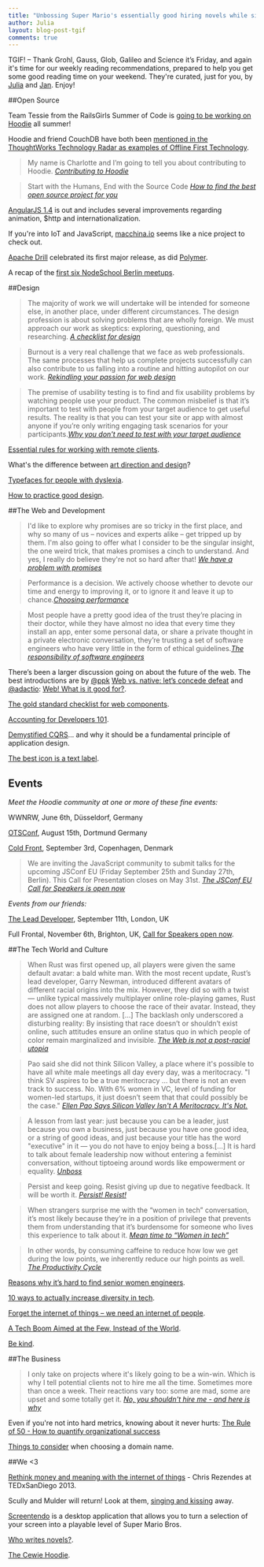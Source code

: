 ```yaml
---
title: "Unbossing Super Mario's essentially good hiring novels while singing: TGIF! (68)"
author: Julia
layout: blog-post-tgif
comments: true
---
```



TGIF! – Thank Grohl, Gauss, Glob, Galileo and Science it’s Friday, and again it's time for our weekly reading recommendations, prepared to help you get some good reading time on your weekend. They're curated, just for you, by [Julia](http://twitter.com/juschm) and [Jan](http://twitter.com/janl). Enjoy!

##Open Source

Team Tessie from the RailsGirls Summer of Code is [going to be working on Hoodie](https://twitter.com/TeamTessie/status/599901238302547968) all summer!

Hoodie and friend CouchDB have both been [mentioned in the ThoughtWorks Technology Radar as examples of Offline First Technology](http://www.thoughtworks.com/radar/techniques "Technology Radar ThoughtWorks").

> My name is Charlotte and I’m going to tell you about contributing to Hoodie. <cite>[Contributing to Hoodie](http://hood.ie/blog/contributing-to-hoodie.html)</cite>

> Start with the Humans, End with the Source Code <cite>[How to find the best open source project for you](http://www.linux.com/news/software/applications/832555-how-to-find-the-best-open-source-project-for-you)</cite>

[AngularJS 1.4](http://angularjs.blogspot.de/2015/05/angular-140-jaracimrman-existence.html) is out and includes several improvements regarding animation, $http and internationalization.

If you're into IoT and JavaScript, [macchina.io](https://github.com/macchina-io/macchina.io) seems like a nice project to check out.

[Apache Drill](http://drill.apache.org/blog/2015/05/19/the-apache-software-foundation-announces-apache-drill-1.0/) celebrated its first major release, as did [Polymer](https://www.polymer-project.org/1.0/).

A recap of the [first six NodeSchool Berlin meetups](https://github.com/nodeschool/write-ups/issues/2).

##Design

> The majority of work we will undertake will be intended for someone else, in another place, under different circumstances. The design profession is about solving problems that are wholly foreign. We must approach our work as skeptics: exploring, questioning, and researching. <cite>[A checklist for design](http://www.hailpixel.com/articles/checklist-for-design)</cite>

> Burnout is a very real challenge that we face as web professionals. The same processes that help us complete projects successfully can also contribute to us falling into a routine and hitting autopilot on our work. <cite>[Rekindling your passion for web design](http://www.smashingmagazine.com/2015/05/22/rekindling-your-passion-for-web-design/)</cite>

> The premise of usability testing is to find and fix usability problems by watching people use your product. The common misbelief is that it’s important to test with people from your target audience to get useful results. The reality is that you can test your site or app with almost anyone if you’re only writing engaging task scenarios for your participants.<cite>[Why you don't need to test with your target audience](https://userbrain.net/blog/you-dont-need-demographics)</cite>

[Essential rules for working with remote clients](http://www.webdesignerdepot.com/2015/05/2-essential-rules-for-working-with-remote-clients/).

What's the difference between [art direction and design](http://www.vanseodesign.com/web-design/art-direction-and-design/)?

[Typefaces for people with dyslexia](http://www.davidairey.com/typefaces-for-people-with-dyslexia/).

[How to practice good design](http://techcrunch.com/2015/05/27/how-to-practice-good-design/).

##The Web and Development

> I'd like to explore why promises are so tricky in the first place, and why so many of us – novices and experts alike – get tripped up by them. I'm also going to offer what I consider to be the singular insight, the one weird trick, that makes promises a cinch to understand. And yes, I really do believe they're not so hard after that! <cite>[We have a problem with promises](http://pouchdb.com/2015/05/18/we-have-a-problem-with-promises.html)</cite>

> Performance is a decision. We actively choose whether to devote our time and energy to improving it, or to ignore it and leave it up to chance.<cite>[Choosing performance](http://timkadlec.com/2015/05/choosing-performance/)</cite>

> Most people have a pretty good idea of the trust they’re placing in their doctor, while they have almost no idea that every time they install an app, enter some personal data, or share a private thought in a private electronic conversation, they’re trusting a set of software engineers who have very little in the form of ethical guidelines.<cite>[The responsibility of software engineers](http://benlog.com/2015/05/23/the-responsibility-we-have-as-software-engineers/)</cite>

There’s been a larger discussion going on about the future of the web. The best introductions are by [@ppk](https://twitter.com/ppk) [Web vs. native: let’s concede defeat](http://www.quirksmode.org/blog/archives/2015/05/web_vs_native_l.html "Web vs. native: let&#8217;s concede defeat - QuirksBlog") and [@adactio](https://twitter.com/adactio): [Web! What is it good for?](https://adactio.com/journal/9016).

[The gold standard checklist for web components](https://github.com/webcomponents/gold-standard/wiki).

[Accounting for Developers 101](https://docs.google.com/document/d/1HDLRa6vKpclO1JtxbGB5NeAYWf8cf1UMGy22o8OZZq4/preview?sle=true).

[Demystified CQRS](https://blog.codecentric.de/en/2015/05/demystified-cqrs/)… and why it should be a fundamental principle of application design.

[The best icon is a text label](http://thomasbyttebier.be/blog/the-best-icon-is-a-text-label).

## Events

*Meet the Hoodie community at one or more of these fine events:*

WWNRW, June 6th, Düsseldorf, Germany

[OTSConf](https://otsconf.com), August 15th, Dortmund Germany

[Cold Front](https://coldfrontconf.com), September 3rd, Copenhagen, Denmark

> We are inviting the JavaScript community to submit talks for the upcoming JSConf EU (Friday September 25th and Sunday 27th, Berlin). This Call for Presentation closes on May 31st. <cite>[The JSConf EU Call for Speakers is open now](http://2015.jsconf.eu/call-for-speakers/)</cite>

*Events from our friends:*

[The Lead Developer](http://theleaddeveloper.com "The Lead Developer Conference"), September 11th, London, UK

Full Frontal, November 6th, Brighton, UK, [Call for Speakers open now](https://remysharp.com/2015/05/25/call-for-proposals-at-ffconf-2015).


##The Tech World and Culture

> When Rust was first opened up, all players were given the same default avatar: a bald white man. With the most recent update, Rust’s lead developer, Garry Newman, introduced different avatars of different racial origins into the mix. However, they did so with a twist — unlike typical massively multiplayer online role-playing games, Rust does not allow players to choose the race of their avatar. Instead, they are assigned one at random. [...] The backlash only underscored a disturbing reality: By insisting that race doesn’t or shouldn’t exist online, such attitudes ensure an online status quo in which people of color remain marginalized and invisible. <cite>[The Web is not a post-racial utopia](http://america.aljazeera.com/opinions/2015/5/the-online-game-that-proves-the-web-is-not-a-post-racial-utopia.html)</cite>

> Pao said she did not think Silicon Valley, a place where it's possible to have all white male meetings all day every day, was a meritocracy. "I think SV aspires to be a true meritocracy … but there is not an even track to success. No. With 6% women in VC, level of funding for women-led startups, it just doesn’t seem that that could possibly be the case." <cite>[Ellen Pao Says Silicon Valley Isn't A Meritocracy. It's Not.](http://techcrunch.com/2015/05/27/just-look-at-the-numbers/)</cite>

> A lesson from last year: just because you can be a leader, just because you own a business, just because you have one good idea, or a string of good ideas, and just because your title has the word "executive" in it — you do not have to enjoy being a boss.[...] It is hard to talk about female leadership now without entering a feminist conversation, without tiptoeing around words like empowerment or equality. <cite>[Unboss](http://www.designformankind.com/2015/05/unboss/)</cite>

> Persist and keep going. Resist giving up due to negative feedback. It will be worth it. <cite>[Persist! Resist!](https://the-pastry-box-project.net/jina-bolton/2015-may-28)</cite>

> When strangers surprise me with the “women in tech” conversation, it’s most likely because they’re in a position of privilege that prevents them from understanding that it’s burdensome for someone who lives this experience to talk about it. <cite>[Mean time to “Women in tech”](https://the-pastry-box-project.net/lara-hogan/2015-may-18)</cite>

> In other words, by consuming caffeine to reduce how low we get during the low points, we inherently reduce our high points as well. <cite>[The Productivity Cycle](https://alexsexton.com/blog/2014/1/the-productivity-cycle/)</cite>

[Reasons why it’s hard to find senior women engineers](http://www.catehuston.com/blog/2014/05/14/reasons-why-its-hard-to-find-senior-women-engineers/ "Reasons Why It&#8217;s Hard to Find Senior Women Engineers &laquo; Accidentally in Code").

[10 ways to actually increase diversity in tech](http://www.fastcompany.com/3041339/strong-female-lead/10-commitments-that-will-make-a-difference-in-increasing-diversity-in-tec).

[Forget the internet of things – we need an internet of people](http://www.theguardian.com/technology/2015/may/25/forget-internet-of-things-people "Forget the internet of things – we need an internet of people").

[A Tech Boom Aimed at the Few, Instead of the World](http://mobile.nytimes.com/2015/05/21/technology/personaltech/a-tech-boom-aimed-at-the-few-instead-of-the-world.html?referrer=).


[Be kind](http://boz.com/articles/be-kind.html "Be Kind").

##The Business

> I only take on projects where it's likely going to be a win-win. Which is why I tell potential clients not to hire me all the time. Sometimes more than once a week. Their reactions vary too: some are mad, some are upset and some totally get it. <cite>[No, you shouldn't hire me - and here is why](https://medium.com/i-dont-know-a-thing/no-you-shouldn-t-hire-me-and-here-s-why-b9ff847a631)</cite>

Even if you're not into hard metrics, knowing about it never hurts: [The Rule of 50 - How to quantify organizational success](http://venturebeat.com/2015/05/25/the-rule-of-50-how-to-quantify-organizational-success/)

[Things to consider](http://www.problogger.net/archives/2015/05/13/4-things-to-consider-when-choosing-your-domain-name/) when choosing a domain name.

##We <3

[Rethink money and meaning with the internet of things](https://www.youtube.com/watch?v=Q40TyD6YxdI) - Chris Rezendes at TEDxSanDiego 2013.

Scully and Mulder will return! Look at them, [singing and kissing](https://youtu.be/oSrb9-1VkZU) away.

[Screentendo](http://aaronrandall.com/blog/screentendo/) is a desktop application that allows you to turn a selection of your screen into a playable level of Super Mario Bros.

[Who writes novels?](http://www.newyorker.com/books/page-turner/who-writes-novels).

[The Cewie Hoodie](http://www.welovefine.com/i-am-chewie-hoodie-9493.html).
